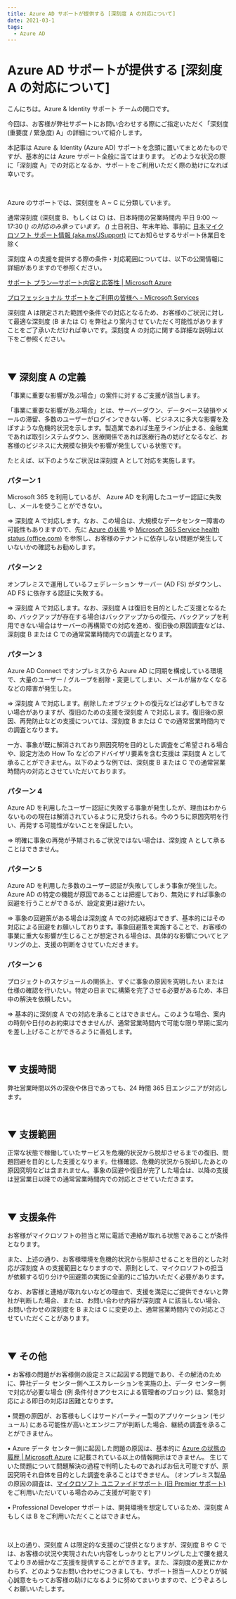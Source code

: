 ```yaml
---
title: Azure AD サポートが提供する [深刻度 A の対応について]
date: 2021-03-1
tags:
  - Azure AD
---
```



# Azure AD サポートが提供する [深刻度 A の対応について]

こんにちは。Azure & Identity サポート チームの関口です。

今回は、お客様が弊社サポートにお問い合わせする際にご指定いただく「深刻度 (重要度 / 緊急度) A」の詳細について紹介します。

本記事は Azure ＆ Identity (Azure AD) サポートを念頭に置いてまとめたものですが、基本的には Azure サポート全般に当てはまります。
どのような状況の際に「深刻度 A」での対応となるか、サポートをご利用いただく際の助けになれば幸いです。

<br>

Azure のサポートでは、深刻度を A ~ C に分類しています。

通常深刻度 (深刻度 B、もしくは C) は、日本時間の営業時間内 平日 9:00 ～ 17:30 (*) の対応のみ承っています。
(*) 土日祝日、年末年始、事前に [日本マイクロソフト サポート情報 (aka.ms/JSupport)](https://aka.ms/JSupport) にてお知らせするサポート休業日を除く

深刻度 A の支援を提供する際の条件・対応範囲については、以下の公開情報に詳細がありますので参照ください。

[サポート プラン—サポート内容と応答性 | Microsoft Azure](https://azure.microsoft.com/ja-jp/support/plans/response/)

[プロフェッショナル サポートをご利用の皆様へ - Microsoft Services](https://www.microsoft.com/ja-jp/services/professional-supportqa.aspx)

深刻度 A は限定された範囲や条件での対応となるため、お客様のご状況に対して最適な深刻度 (B または C) を弊社より案内させていただく可能性がありますことをご了承いただければ幸いです。深刻度 A の対応に関する詳細な説明は以下をご参照ください。

<br>

## ▼ 深刻度 A の定義
「事業に重要な影響が及ぶ場合」の案件に対するご支援が該当します。

「事業に重要な影響が及ぶ場合」とは、サーバーダウン、データベース破損やメールの滞留、多数のユーザーがログインできない等、ビジネスに多大な影響を及ぼすような危機的状況を示します。製造業であれば生産ラインが止まる、金融業であれば取引システムダウン、医療関係であれば医療行為の妨げとなるなど、お客様のビジネスに大規模な損失や影響が発生している状態です。

たとえば、以下のようなご状況は深刻度 A として対応を実施します。

### パターン 1

Microsoft 365 を利用しているが、 Azure AD を利用したユーザー認証に失敗し、メールを使うことができない。

⇒ 深刻度 A で対応します。なお、この場合は、大規模なデータセンター障害の可能性もありますので、先に [Azure の状態](https://status.azure.com/ja-jp/status) や [Microsoft 365 Service health status (office.com)](https://status.office.com/) を参照し、お客様のテナントに依存しない問題が発生していないかの確認もお勧めします。
	
###	パターン 2
オンプレミスで運用しているフェデレーション サーバー (AD FS) がダウンし、 AD FS に依存する認証に失敗する。

⇒ 深刻度 A で対応します。なお、深刻度 A は復旧を目的としたご支援となるため、バックアップが存在する場合はバックアップからの復元、バックアップを利用できない場合はサーバーの再構築での対応を進め、復旧後の原因調査などは、深刻度 B または C での通常営業時間内での調査となります。

###	パターン 3
Azure AD Connect でオンプレミスから Azure AD に同期を構成している環境で、大量のユーザー / グループを削除・変更してしまい、メールが届かなくなるなどの障害が発生した。

⇒ 深刻度 A で対応します。削除したオブジェクトの復元などは必ずしもできない場合がありますが、復旧のための支援を深刻度 A で対応します。復旧後の原因、再発防止などの支援については、深刻度 B または C での通常営業時間内での調査となります。

一方、事象が既に解消されており原因究明を目的とした調査をご希望される場合や、設定方法の How To などのアドバイザリ要素を含む支援は 深刻度 A として承ることができません。以下のような例では、深刻度 B または C での通常営業時間内の対応とさせていただいております。

### パターン 4
Azure AD を利用したユーザー認証に失敗する事象が発生したが、理由はわからないものの現在は解消されているように見受けられる。今のうちに原因究明を行い、再発する可能性がないことを保証したい。

⇒ 明確に事象の再発が予期されるご状況ではない場合は、深刻度 A として承ることはできません。
	
### パターン 5
Azure AD を利用した多数のユーザー認証が失敗してしまう事象が発生した。Azure AD の特定の機能が原因であることは把握しており、無効にすれば事象の回避を行うことができるが、設定変更は避けたい。

⇒ 事象の回避策がある場合は深刻度 A での対応継続はできず、基本的にはその対応による回避をお願いしております。事象回避策を実施することで、お客様の事業に重大な影響が生じることが想定される場合は、具体的な影響についてヒアリングの上、支援の判断をさせていただきます。
	
### パターン 6
プロジェクトのスケジュールの関係上、すぐに事象の原因を究明したい または 仕様の確認を行いたい。特定の日までに構築を完了させる必要があるため、本日中の解決を依頼したい。

⇒ 基本的に深刻度 A での対応を承ることはできません。このような場合、案内の時刻や日付のお約束はできませんが、通常営業時間内で可能な限り早期に案内を差し上げることができるように善処します。

<br>

## ▼ 支援時間
弊社営業時間以外の深夜や休日であっても、24 時間 365 日エンジニアが対応します。

<br>

## ▼ 支援範囲
正常な状態で稼働していたサービスを危機的状況から脱却させるまでの復旧、問題回避を目的とした支援となります。仕様確認、危機的状況から脱却したあとの原因究明などは含まれません。事象の回避や復旧が完了した場合は、以降の支援は翌営業日以降での通常営業時間内での対応とさせていただきます。

<br>

## ▼ 支援条件
お客様がマイクロソフトの担当と常に電話で連絡が取れる状態であることが条件となります。

また、上述の通り、お客様環境を危機的状況から脱却させることを目的とした対応が深刻度 A の支援範囲となりますので、原則として、マイクロソフトの担当が依頼する切り分けや回避策の実施に全面的にご協力いただく必要があります。

なお、お客様と連絡が取れないなどの理由で、支援を満足にご提供できないと弊社が判断した場合、または、お問い合わせ内容が深刻度 A に該当しない場合、お問い合わせの深刻度を B または C に変更の上、通常営業時間内での対応とさせていただくことがあります。

<br>

## ▼ その他
• お客様の問題がお客様側の設定ミスに起因する問題であり、その解消のために、弊社データ センター側へエスカレーションを実施の上、データ センター側で対応が必要な場合 (例 条件付きアクセスによる管理者のブロック) は、緊急対応による即日の対応は困難となります。
	
• 問題の原因が、お客様もしくはサードパーティー製のアプリケーション (モジュール) にある可能性が高いとエンジニアが判断した場合、継続の調査を承ることができません。

• Azure データ センター側に起因した問題の原因は、基本的に [Azure の状態の履歴 | Microsoft Azure](https://status.azure.com/ja-jp/status/history/) に記載されている以上の情報開示はできません。
生じていた問題について問題解決の過程で判明したものであればお伝え可能ですが、原因究明それ自体を目的とした調査を承ることはできません。
(オンプレミス製品の原因の調査は、[マイクロソフト ユニファイドサポート (旧 Premier サポート)](https://www.microsoft.com/ja-jp/services/Microsoft-Unified-Support.aspx) をご利用いただいている場合のみご支援が可能です)
	
• Professional Developer サポートは、開発環境を想定しているため、深刻度 A もしくは B をご利用いただくことはできません。
	
<br>

以上の通り、深刻度 A は限定的な支援のご提供となりますが、深刻度 B や C では、お客様の状況や実現されたい内容をしっかりとヒアリングした上で腰を据えてよりきめ細かなご支援を提供することができます。また、深刻度の差異にかかわらず、どのようなお問い合わせにつきましても、サポート担当一人ひとりが誠心誠意をもってお客様の助けになるように努めてまいりますので、どうぞよろしくお願いいたします。
